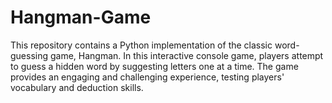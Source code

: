 # Hangman-Game
This repository contains a Python implementation of the classic word-guessing game, Hangman. In this interactive console game, players attempt to guess a hidden word by suggesting letters one at a time. The game provides an engaging and challenging experience, testing players' vocabulary and deduction skills.
